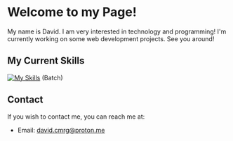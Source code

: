 # Welcome to my Page!

My name is David. 
I am very interested in technology and programming!
I'm currently working on some web development projects.
See you around!

## My Current Skills
[![My Skills](https://skillicons.dev/icons?i=html,css,swift,windows)](https://skillicons.dev) (Batch)

## Contact
If you wish to contact me, you can reach me at:
- Email: david.cmrg@proton.me
